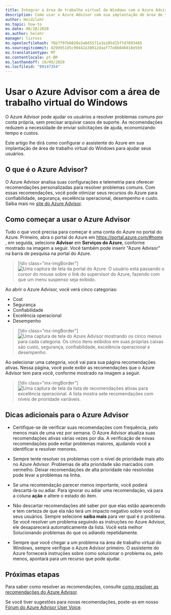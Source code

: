 ```yaml
---
title: Integrar a área de trabalho virtual do Windows com o Azure Advisor-Azure
description: Como usar o Azure Advisor com sua implantação de área de trabalho virtual do Windows.
author: Heidilohr
ms.topic: how-to
ms.date: 08/28/2020
ms.author: helohr
manager: lizross
ms.openlocfilehash: 76b7f97b6020a3a0d5571a3a105d15f7d7893485
ms.sourcegitcommit: 829d951d5c90442a38012daaf77e86046018e5b9
ms.translationtype: MT
ms.contentlocale: pt-BR
ms.lasthandoff: 10/09/2020
ms.locfileid: "89147354"
---
```

# <a name="use-azure-advisor-with-windows-virtual-desktop"></a>Usar o Azure Advisor com a área de trabalho virtual do Windows

O Azure Advisor pode ajudar os usuários a resolver problemas comuns por conta própria, sem precisar arquivar casos de suporte. As recomendações reduzem a necessidade de enviar solicitações de ajuda, economizando tempo e custos.

Este artigo lhe dirá como configurar o assistente do Azure em sua implantação de área de trabalho virtual do Windows para ajudar seus usuários.

## <a name="what-is-azure-advisor"></a>O que é o Azure Advisor?

O Azure Advisor analisa suas configurações e telemetria para oferecer recomendações personalizadas para resolver problemas comuns. Com essas recomendações, você pode otimizar seus recursos do Azure para confiabilidade, segurança, excelência operacional, desempenho e custo. Saiba mais no [site do Azure Advisor](https://azure.microsoft.com/services/advisor/).

## <a name="how-to-start-using-azure-advisor"></a>Como começar a usar o Azure Advisor

Tudo o que você precisa para começar é uma conta do Azure no portal do Azure. Primeiro, abra o portal do Azure em <https://portal.azure.com/#home> , em seguida, selecione **Advisor** em **Serviços do Azure**, conforme mostrado na imagem a seguir. Você também pode inserir "Azure Advisor" na barra de pesquisa na portal do Azure.

> [!div class="mx-imgBorder"]
> ![Uma captura de tela da portal do Azure. O usuário está passando o cursor do mouse sobre o link do supervisor do Azure, fazendo com que um menu suspenso seja exibido.](media/azure-advisor.png)

Ao abrir o Azure Advisor, você verá cinco categorias:

- Cost
- Segurança
- Confiabilidade
- Excelência operacional
- Desempenho

> [!div class="mx-imgBorder"]
> ![Uma captura de tela do Azure Advisor mostrando os cinco menus para cada categoria. Os cinco itens exibidos em suas próprias caixas são custo, segurança, confiabilidade, excelência operacional e desempenho.](media/advisor-categories.png)

Ao selecionar uma categoria, você vai para sua página recomendações ativas. Nessa página, você pode exibir as recomendações que o Azure Advisor tem para você, conforme mostrado na imagem a seguir.

> [!div class="mx-imgBorder"]
> ![Uma captura de tela da lista de recomendações ativas para excelência operacional. A lista mostra sete recomendações com níveis de prioridade variáveis.](media/active-suggestions.png)

## <a name="additional-tips-for-azure-advisor"></a>Dicas adicionais para o Azure Advisor

- Certifique-se de verificar suas recomendações com frequência, pelo menos mais de uma vez por semana. O Azure Advisor atualiza suas recomendações ativas várias vezes por dia. A verificação de novas recomendações pode evitar problemas maiores, ajudando você a identificar e resolver menores.

- Sempre tente resolver os problemas com o nível de prioridade mais alto no Azure Advisor. Problemas de alta prioridade são marcados com vermelho. Deixar recomendações de alta prioridade não resolvidas pode levar a problemas na linha.

- Se uma recomendação parecer menos importante, você poderá descartá-la ou adiar. Para ignorar ou adiar uma recomendação, vá para a coluna **ação** e altere o estado do item.

- Não descartar recomendações até saber por que elas estão aparecendo e tem certeza de que ela não terá um impacto negativo sobre você ou seus usuários. Sempre selecione **saiba mais** para ver qual é o problema. Se você resolver um problema seguindo as instruções no Azure Advisor, ele desaparecerá automaticamente da lista. Você está melhor Solucionando problemas do que os adiando repetidamente.

- Sempre que você chegar a um problema na área de trabalho virtual do Windows, sempre verifique o Azure Advisor primeiro. O assistente do Azure fornecerá instruções sobre como solucionar o problema ou, pelo menos, apontará para um recurso que pode ajudar.

## <a name="next-steps"></a>Próximas etapas

Para saber como resolver as recomendações, consulte [como resolver as recomendações do Azure Advisor](azure-advisor-recommendations.md).

Se você tiver sugestões para novas recomendações, poste-as em nosso [Fórum do Azure Advisor User Voice](https://windowsvirtualdesktop.uservoice.com/forums/930847-azure-advisor-recommendations).
